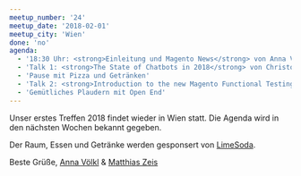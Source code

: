 ```yaml
---
meetup_number: '24'
meetup_date: '2018-02-01'
meetup_city: 'Wien'
done: 'no'
agenda:
  - '18:30 Uhr: <strong>Einleitung und Magento News</strong> von Anna Völkl und Matthias Zeis'
  - 'Talk 1: <strong>The State of Chatbots in 2018</strong> von Christoph Rumpel (in English)'
  - 'Pause mit Pizza und Getränken'
  - 'Talk 2: <strong>Introduction to the new Magento Functional Testing Framework (MFTF)</strong> von Stanislav Smovdorenko (in English)'
  - 'Gemütliches Plaudern mit Open End'
---
```


Unser erstes Treffen 2018 findet wieder in Wien statt. Die Agenda wird in den nächsten Wochen bekannt gegeben.

Der Raum, Essen und Getränke werden gesponsert von <a href="https://www.limesoda.com/">LimeSoda</a>.

Beste Grüße, <a href="http://anna.voelkl.at/">Anna Völkl</a> &amp; <a href="http://www.matthias-zeis.com/">Matthias Zeis</a>
